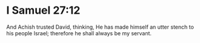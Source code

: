 # I Samuel 27:12

And Achish trusted David, thinking, He has made himself an utter stench to his people Israel; therefore he shall always be my servant.
